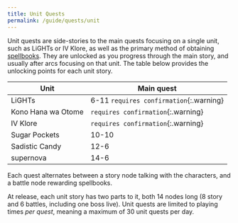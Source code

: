 ```yaml
---
title: Unit Quests
permalink: /guide/quests/unit
---
```


Unit quests are side-stories to the main quests focusing on a single unit, such
as LiGHTs or IV Klore, as well as the primary method of obtaining
[spellbooks](../witches#equipment-enhancement). They are unlocked as you
progress through the main story, and usually after arcs focusing on that unit.
The table below provides the unlocking points for each unit story.

| Unit               | Main quest                              |
|--------------------|-----------------------------------------|
| LiGHTs             | 6-11 `requires confirmation`{:.warning} |
| Kono Hana wa Otome | `requires confirmation`{:.warning}      |
| IV Klore           | `requires confirmation`{:.warning}      |
| Sugar Pockets      | 10-10                                   |
| Sadistic Candy     | 12-6                                    |
| supernova          | 14-6                                    |

Each quest alternates between a story node talking with the characters, and a
battle node rewarding spellbooks.

At release, each unit story has two parts to it, both 14 nodes long (8 story and
6 battles, including one boss live). Unit quests are limited to playing times
*per quest*, meaning a maximum of 30 unit quests per day.
